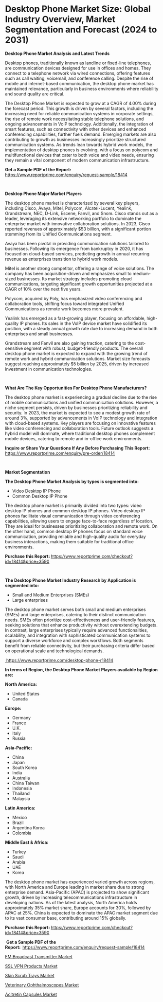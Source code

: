 <p><h1>Desktop Phone Market Size: Global Industry Overview, Market Segmentation and Forecast (2024 to 2031)</h1></p><p><strong>Desktop Phone Market Analysis and Latest Trends</strong></p>
<p><p>Desktop phones, traditionally known as landline or fixed-line telephones, are communication devices designed for use in offices and homes. They connect to a telephone network via wired connections, offering features such as call waiting, voicemail, and conference calling. Despite the rise of mobile and internet-based communication, the desktop phone market has maintained relevance, particularly in business environments where reliability and sound quality are critical.</p><p>The Desktop Phone Market is expected to grow at a CAGR of 4.00% during the forecast period. This growth is driven by several factors, including the increasing need for reliable communication systems in corporate settings, the rise of remote work necessitating stable telephone solutions, and ongoing advancements in VoIP technology. Additionally, the integration of smart features, such as connectivity with other devices and enhanced conferencing capabilities, further fuels demand. Emerging markets are also contributing to growth as businesses increasingly prioritize structured communication systems. As trends lean towards hybrid work models, the implementation of desktop phones is evolving, with a focus on polycom and multifunctional devices that cater to both voice and video needs, ensuring they remain a vital component of modern communication infrastructure.</p></p>
<p><strong>Get a Sample PDF of the Report:&nbsp;</strong> <a href="https://www.reportprime.com/enquiry/request-sample/18414?utm_campaign=60&utm_medium=2&utm_source=Github&utm_content=ia&utm_term=21112024&utm_id=desktop-phone">https://www.reportprime.com/enquiry/request-sample/18414</a></p>
<p>&nbsp;</p>
<p><strong>Desktop Phone Major Market Players</strong></p>
<p><p>The desktop phone market is characterized by several key players, including Cisco, Avaya, Mitel, Polycom, Alcatel-Lucent, Yealink, Grandstream, NEC, D-Link, Escene, Fanvil, and Snom. Cisco stands out as a leader, leveraging its extensive networking portfolio to dominate the enterprise market with innovative collaboration solutions. In 2023, Cisco reported revenues of approximately $53 billion, with a significant portion stemming from its Unified Communications segment.</p><p>Avaya has been pivotal in providing communication solutions tailored to businesses. Following its emergence from bankruptcy in 2020, it has focused on cloud-based services, predicting growth in annual recurring revenue as enterprises transition to hybrid work models.</p><p>Mitel is another strong competitor, offering a range of voice solutions. The company has been acquisition-driven and emphasizes small to medium-sized businesses. Its market strategy includes promoting cloud communications, targeting significant growth opportunities projected at a CAGR of 10% over the next five years.</p><p>Polycom, acquired by Poly, has emphasized video conferencing and collaboration tools, shifting focus toward integrated Unified Communications as remote work becomes more prevalent.</p><p>Yealink has emerged as a fast-growing player, focusing on affordable, high-quality IP phones. Its sales in the VoIP device market have solidified its position, with a steady annual growth rate due to increasing demand in both enterprises and small businesses.</p><p>Grandstream and Fanvil are also gaining traction, catering to the cost-sensitive segment with robust, budget-friendly products. The overall desktop phone market is expected to expand with the growing trend of remote work and hybrid communication solutions. Market size forecasts suggest reaching approximately $5 billion by 2025, driven by increased investment in communication technologies.</p></p>
<p>&nbsp;</p>
<p><strong>What Are The Key Opportunities For Desktop Phone Manufacturers?</strong></p>
<p><p>The desktop phone market is experiencing a gradual decline due to the rise of mobile communications and unified communication solutions. However, a niche segment persists, driven by businesses prioritizing reliability and security. In 2023, the market is expected to see a modest growth rate of around 3%, supported by advancements in VoIP technology and integration with cloud-based systems. Key players are focusing on innovative features like video conferencing and collaboration tools. Future outlook suggests a hybrid model will dominate, where traditional desktop phones complement mobile devices, catering to remote and in-office work environments.</p></p>
<p><strong>Inquire or Share Your Questions If Any Before Purchasing This Report:</strong> <a href="https://www.reportprime.com/enquiry/pre-order/18414?utm_campaign=60&utm_medium=2&utm_source=Github&utm_content=ia&utm_term=21112024&utm_id=desktop-phone">https://www.reportprime.com/enquiry/pre-order/18414</a></p>
<p>&nbsp;</p>
<p><strong>Market Segmentation</strong></p>
<p><strong>The Desktop Phone Market Analysis by types is segmented into:</strong></p>
<p><ul><li>Video Desktop IP Phone</li><li>Common Desktop IP Phone</li></ul></p>
<p><p>The desktop phone market is primarily divided into two types: video desktop IP phones and common desktop IP phones. Video desktop IP phones facilitate visual communication through video conferencing capabilities, allowing users to engage face-to-face regardless of location. They are ideal for businesses prioritizing collaboration and remote work. On the other hand, common desktop IP phones focus on standard voice communication, providing reliable and high-quality audio for everyday business interactions, making them suitable for traditional office environments.</p></p>
<p><strong>Purchase this Report:&nbsp;</strong><a href="https://www.reportprime.com/checkout?id=18414&price=3590&utm_campaign=60&utm_medium=2&utm_source=Github&utm_content=ia&utm_term=21112024&utm_id=desktop-phone">https://www.reportprime.com/checkout?id=18414&price=3590</a></p>
<p>&nbsp;</p>
<p><strong>The Desktop Phone Market Industry Research by Application is segmented into:</strong></p>
<p><ul><li>Small and Medium Enterprises (SMEs)</li><li>Large enterprises</li></ul></p>
<p><p>The desktop phone market serves both small and medium enterprises (SMEs) and large enterprises, catering to their distinct communication needs. SMEs often prioritize cost-effectiveness and user-friendly features, seeking solutions that enhance productivity without overextending budgets. In contrast, large enterprises typically require advanced functionalities, scalability, and integration with sophisticated communication systems to support a diverse workforce and complex workflows. Both segments benefit from reliable connectivity, but their purchasing criteria differ based on operational scale and technological demands.</p></p>
<p><a href="https://www.reportprime.com/desktop-phone-r18414?utm_campaign=60&utm_medium=2&utm_source=Github&utm_content=ia&utm_term=21112024&utm_id=desktop-phone">&nbsp;https://www.reportprime.com/desktop-phone-r18414</a></p>
<p><strong>In terms of Region, the Desktop Phone Market Players available by Region are:</strong></p>
<p>
    <p> <strong> North America: </strong>
        <ul>
            <li>United States</li>
            <li>Canada</li>
        </ul>
        </p> 
    <p> <strong> Europe: </strong>
        <ul>
            <li>Germany</li>
            <li>France</li>
            <li>U.K.</li>
            <li>Italy</li>
            <li>Russia</li>
        </ul>
        </p> 
    <p> <strong> Asia-Pacific: </strong>
        <ul>
            <li>China</li>
            <li>Japan</li>
            <li>South Korea</li>
            <li>India</li>
            <li>Australia</li>
            <li>China Taiwan</li>
            <li>Indonesia</li>
            <li>Thailand</li>
            <li>Malaysia</li>
        </ul>
        </p> 
    <p> <strong> Latin America: </strong>
        <ul>
            <li>Mexico</li>
            <li>Brazil</li>
            <li>Argentina Korea</li>
            <li>Colombia</li>
        </ul>
        </p> 
    <p> <strong> Middle East & Africa: </strong>
        <ul>
            <li>Turkey</li>
            <li>Saudi</li>
            <li>Arabia</li>
            <li>UAE</li>
            <li>Korea</li>
        </ul>
    </p>
    </p>
<p><p>The desktop phone market has experienced varied growth across regions, with North America and Europe leading in market share due to strong enterprise demand. Asia-Pacific (APAC) is projected to show significant growth, driven by increasing telecommunications infrastructure in developing nations. As of the latest analysis, North America holds approximately 35% market share, Europe accounts for 30%, followed by APAC at 25%. China is expected to dominate the APAC market segment due to its vast consumer base, contributing around 15% globally.</p></p>
<p><strong>Purchase this Report: </strong><a href="https://www.reportprime.com/checkout?id=18414&price=3590&utm_campaign=60&utm_medium=2&utm_source=Github&utm_content=ia&utm_term=21112024&utm_id=desktop-phone">https://www.reportprime.com/checkout?id=18414&price=3590</a></p>
<p>&nbsp;<strong>Get a Sample PDF of the Report:&nbsp;&nbsp;</strong><a href="https://www.reportprime.com/enquiry/request-sample/18414?utm_campaign=60&utm_medium=2&utm_source=Github&utm_content=ia&utm_term=21112024&utm_id=desktop-phone">https://www.reportprime.com/enquiry/request-sample/18414</a></p>
<p><strong></strong></p>
<p><p><a href="https://github.com/FahadAhmed223/Market-Research-Report-List-1/blob/main/fm-broadcast-transmitter-market.md?utm_campaign=60&utm_medium=2&utm_source=Github&utm_content=ia&utm_term=21112024&utm_id=desktop-phone">FM Broadcast Transmitter Market</a></p><p><a href="https://github.com/NargisHussain432/Market-Research-Report-List-1/blob/main/ssl-vpn-products-market.md?utm_campaign=60&utm_medium=2&utm_source=Github&utm_content=ia&utm_term=21112024&utm_id=desktop-phone">SSL VPN Products Market</a></p><p><a href="https://www.linkedin.com/pulse/skin-scrub-trays-market-analysis-report-2024-2031-kyn0e?utm_campaign=60&utm_medium=2&utm_source=Github&utm_content=ia&utm_term=21112024&utm_id=desktop-phone">Skin Scrub Trays Market</a></p><p><a href="https://www.linkedin.com/pulse/global-regional-expansion-veterinary-ophthalmoscopes-cyrve?utm_campaign=60&utm_medium=2&utm_source=Github&utm_content=ia&utm_term=21112024&utm_id=desktop-phone">Veterinary Ophthalmoscopes Market</a></p><p><a href="https://issuu.com/reportprime-2/docs/acitretin-capsules-market-size-2030_0e07309e926655?utm_campaign=60&utm_medium=2&utm_source=Github&utm_content=ia&utm_term=21112024&utm_id=desktop-phone">Acitretin Capsules Market</a></p></p>
